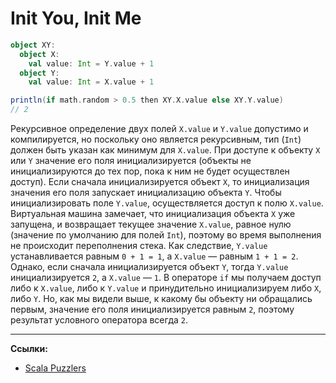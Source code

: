 # Init You, Init Me

```scala
object XY:
  object X:
    val value: Int = Y.value + 1
  object Y:
    val value: Int = X.value + 1

println(if math.random > 0.5 then XY.X.value else XY.Y.value)
// 2
```

Рекурсивное определение двух полей `X.value` и `Y.value` допустимо и компилируется, 
но поскольку оно является рекурсивным, тип (`Int`) должен быть указан как минимум для `X.value`. 
При доступе к объекту `X` или `Y` значение его поля инициализируется 
(объекты не инициализируются до тех пор, пока к ним не будет осуществлен доступ). 
Если сначала инициализируется объект `X`, то инициализация значения его поля запускает инициализацию объекта `Y`. 
Чтобы инициализировать поле `Y.value`, осуществляется доступ к полю `X.value`. 
Виртуальная машина замечает, что инициализация объекта `X` уже запущена, 
и возвращает текущее значение `X.value`, равное нулю (значение по умолчанию для полей `Int`), 
поэтому во время выполнения не происходит переполнения стека. 
Как следствие, `Y.value` устанавливается равным `0 + 1 = 1`, а `X.value` — равным `1 + 1 = 2`. 
Однако, если сначала инициализируется объект `Y`, тогда `Y.value` инициализируется `2`, а `X.value` — `1`. 
В операторе `if` мы получаем доступ либо к `X.value`, либо к `Y.value` 
и принудительно инициализируем либо `X`, либо `Y`. 
Но, как мы видели выше, к какому бы объекту ни обращались первым, значение его поля инициализируется равным `2`, 
поэтому результат условного оператора всегда `2`.


---

**Ссылки:**
- [Scala Puzzlers](https://scalapuzzlers.com/index.html#pzzlr-010)
